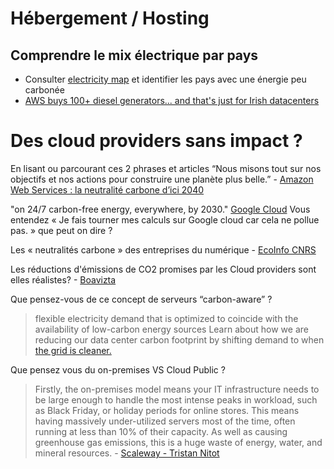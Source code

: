 # Hébergement / Hosting
## Comprendre le mix électrique par pays 
* Consulter [electricity map](https://app.electricitymaps.com/map) et identifier les pays avec une énergie peu carbonée
* [AWS buys 100+ diesel generators... and that's just for Irish datacenters](https://www.theregister.com/2022/10/24/aws_irish_datacenter_diesel/)


# Des cloud providers sans impact ?
En lisant ou parcourant ces 2 phrases et articles
“Nous misons tout sur nos objectifs et nos actions pour construire une planète plus belle.” - [Amazon Web Services : la neutralité carbone d’ici 2040](https://www.aboutamazon.fr/engagements/nous-misons-tout-sur-le-climate-pledge-la-neutralit%C3%A9-carbone-dici-2040 )

"on 24/7 carbon-free energy, everywhere, by 2030." [Google Cloud](https://sustainability.google/progress/projects/24x7/)
Vous entendez « Je fais tourner mes calculs sur Google cloud car cela ne pollue pas. » que peut on dire ?

Les « neutralités carbone » des entreprises du numérique - [EcoInfo CNRS](https://ecoinfo.cnrs.fr/2022/03/17/les-neutralites-carbone-des-entreprises-du-numerique/)

Les réductions d'émissions de CO2 promises par les Cloud providers sont elles réalistes? - [Boavizta](https://boavizta.org/blog/les-reductions-d-emissions-de-co2-promises-par-les-cloud-providers-sont-elles-realistes)

Que pensez-vous de ce concept de serveurs “carbon-aware” ?
> flexible electricity demand that is optimized to coincide with the availability of low-carbon energy sources
> Learn about how we are reducing our data center carbon footprint by shifting demand to when [the grid is cleaner.](https://blog.google/inside-google/infrastructure/data-centers-work-harder-sun-shines-wind-blows)


Que pensez vous du on-premises VS Cloud Public ?

> Firstly, the on-premises model means your IT infrastructure needs to be large enough to handle the most intense peaks in workload, such as Black Friday, or holiday periods for online stores. This means having massively under-utilized servers most of the time, often running at less than 10% of their capacity. As well as causing greenhouse gas emissions, this is a huge waste of energy, water, and mineral resources. - [Scaleway - Tristan Nitot](https://blog.scaleway.com/the-digital-sector-needs-to-step-up-and-play-its-part-in-mitigating-climate-change-heres-how/)